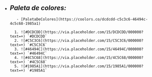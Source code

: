 + ## _Paleta de colores:_

         - [PaletaDeColores](https://coolors.co/dcdcdd-c5c3c6-46494c-4c5c68-1985a1)
         
        1. ![#DCDCDD](https://via.placeholder.com/15/DCDCDD/000000?text=+) `#DCDCDD`
        2. ![#C5C3C6](https://via.placeholder.com/15/C5C3C6/000000?text=+) `#C5C3C6`
        3. ![#46494C](https://via.placeholder.com/15/46494C/000000?text=+) `#46494C`
        4. ![#4C5C68](https://via.placeholder.com/15/4C5C68/000000?text=+) `#4C5C68`
        5. ![#1985A1](https://via.placeholder.com/15/1985A1/000000?text=+) `#1985A1`
        
